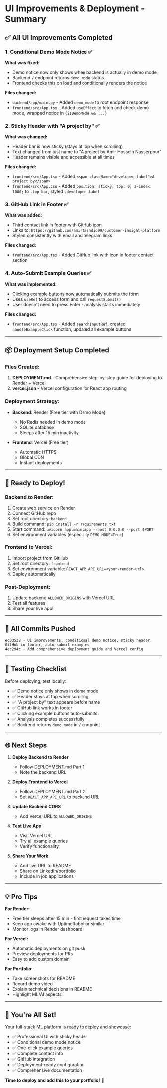 # UI Improvements & Deployment - Summary

## ✅ All UI Improvements Completed

### 1. **Conditional Demo Mode Notice** ✅
**What was fixed:**
- Demo notice now only shows when backend is actually in demo mode
- Backend `/` endpoint returns `demo_mode` status
- Frontend checks this on load and conditionally renders the notice

**Files changed:**
- `backend/app/main.py` - Added `demo_mode` to root endpoint response
- `frontend/src/App.tsx` - Added `useEffect` to fetch and check demo mode, wrapped notice in `{isDemoMode && ...}`

### 2. **Sticky Header with "A project by"** ✅
**What was changed:**
- Header bar is now sticky (stays at top when scrolling)
- Text changed from just name to "A project by Amir Hossein Nasserpour"
- Header remains visible and accessible at all times

**Files changed:**
- `frontend/src/App.tsx` - Added `<span className="developer-label">A project by</span>`
- `frontend/src/App.css` - Added `position: sticky; top: 0; z-index: 1000;` to `.top-bar`, styled `.developer-label`

### 3. **GitHub Link in Footer** ✅
**What was added:**
- Third contact link in footer with GitHub icon
- Links to: `https://github.com/amirtashdid99/customer-insight-platform`
- Styled consistently with email and telegram links

**Files changed:**
- `frontend/src/App.tsx` - Added GitHub link with icon in footer contact section

### 4. **Auto-Submit Example Queries** ✅
**What was implemented:**
- Clicking example buttons now automatically submits the form
- Uses `useRef` to access form and call `requestSubmit()`
- User doesn't need to press Enter - analysis starts immediately

**Files changed:**
- `frontend/src/App.tsx` - Added `searchInputRef`, created `handleExampleClick` function, updated all example buttons

---

## 📦 Deployment Setup Completed

### Files Created:
1. **DEPLOYMENT.md** - Comprehensive step-by-step guide for deploying to Render + Vercel
2. **vercel.json** - Vercel configuration for React app routing

### Deployment Strategy:
- **Backend**: Render (Free tier with Demo Mode)
  - No Redis needed in demo mode
  - SQLite database
  - Sleeps after 15 min inactivity
  
- **Frontend**: Vercel (Free tier)
  - Automatic HTTPS
  - Global CDN
  - Instant deployments

---

## 🚀 Ready to Deploy!

### Backend to Render:
1. Create web service on Render
2. Connect GitHub repo
3. Set root directory: `backend`
4. Build command: `pip install -r requirements.txt`
5. Start command: `uvicorn app.main:app --host 0.0.0.0 --port $PORT`
6. Set environment variables (especially `DEMO_MODE=True`)

### Frontend to Vercel:
1. Import project from GitHub
2. Set root directory: `frontend`
3. Set environment variable: `REACT_APP_API_URL=<your-render-url>`
4. Deploy automatically

### Post-Deployment:
1. Update backend `ALLOWED_ORIGINS` with Vercel URL
2. Test all features
3. Share your live app!

---

## 📝 All Commits Pushed

```
ed33538 - UI improvements: conditional demo notice, sticky header, GitHub in footer, auto-submit examples
4ec294c - Add comprehensive deployment guide and Vercel config
```

---

## 🎯 Testing Checklist

Before deploying, test locally:
- ✅ Demo notice only shows in demo mode
- ✅ Header stays at top when scrolling
- ✅ "A project by" text appears before name
- ✅ GitHub link works in footer
- ✅ Clicking example buttons auto-submits
- ✅ Analysis completes successfully
- ✅ Backend returns `demo_mode` in `/` endpoint

---

## 🌐 Next Steps

1. **Deploy Backend to Render**
   - Follow DEPLOYMENT.md Part 1
   - Note the backend URL

2. **Deploy Frontend to Vercel**
   - Follow DEPLOYMENT.md Part 2
   - Set `REACT_APP_API_URL` to backend URL

3. **Update Backend CORS**
   - Add Vercel URL to `ALLOWED_ORIGINS`

4. **Test Live App**
   - Visit Vercel URL
   - Try all example queries
   - Verify functionality

5. **Share Your Work**
   - Add live URL to README
   - Share on LinkedIn/portfolio
   - Include in job applications

---

## 💡 Pro Tips

**For Render:**
- Free tier sleeps after 15 min - first request takes time
- Keep app awake with UptimeRobot or similar
- Monitor logs in Render dashboard

**For Vercel:**
- Automatic deployments on git push
- Preview deployments for PRs
- Easy to add custom domain

**For Portfolio:**
- Take screenshots for README
- Record demo video
- Explain technical decisions in README
- Highlight ML/AI aspects

---

## 🎉 You're All Set!

Your full-stack ML platform is ready to deploy and showcase:
- ✅ Professional UI with sticky header
- ✅ Conditional demo mode notice
- ✅ One-click example queries
- ✅ Complete contact info
- ✅ GitHub integration
- ✅ Deployment-ready configuration
- ✅ Comprehensive documentation

**Time to deploy and add this to your portfolio!** 🚀
